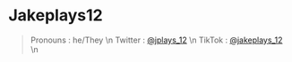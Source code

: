 # Jakeplays12

> Pronouns : he/They \n
> Twitter : [@jplays_12](https://twitter.com/jplays_12) \n
> TikTok : [@jakeplays_12](https://www.tiktok.com/@jakeplays_12) \n
